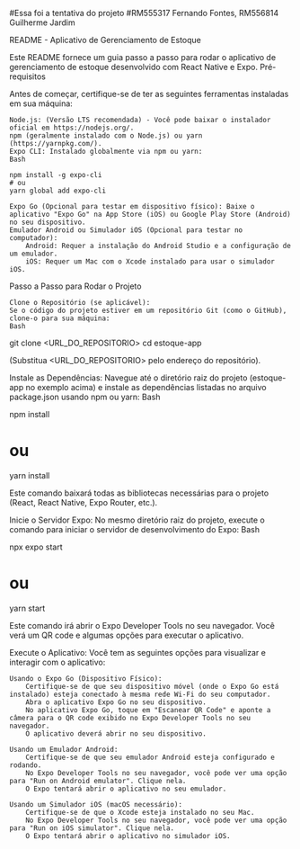 #Essa foi a tentativa do projeto
#RM555317 Fernando Fontes, RM556814 Guilherme Jardim

README - Aplicativo de Gerenciamento de Estoque

Este README fornece um guia passo a passo para rodar o aplicativo de gerenciamento de estoque desenvolvido com React Native e Expo.
Pré-requisitos

Antes de começar, certifique-se de ter as seguintes ferramentas instaladas em sua máquina:

    Node.js: (Versão LTS recomendada) - Você pode baixar o instalador oficial em https://nodejs.org/.
    npm (geralmente instalado com o Node.js) ou yarn (https://yarnpkg.com/).
    Expo CLI: Instalado globalmente via npm ou yarn:
    Bash

    npm install -g expo-cli
    # ou
    yarn global add expo-cli

    Expo Go (Opcional para testar em dispositivo físico): Baixe o aplicativo "Expo Go" na App Store (iOS) ou Google Play Store (Android) no seu dispositivo.
    Emulador Android ou Simulador iOS (Opcional para testar no computador):
        Android: Requer a instalação do Android Studio e a configuração de um emulador.
        iOS: Requer um Mac com o Xcode instalado para usar o simulador iOS.

Passo a Passo para Rodar o Projeto

    Clone o Repositório (se aplicável):
    Se o código do projeto estiver em um repositório Git (como o GitHub), clone-o para sua máquina:
    Bash

git clone <URL_DO_REPOSITORIO>
cd estoque-app

(Substitua <URL_DO_REPOSITORIO> pelo endereço do repositório).

Instale as Dependências:
Navegue até o diretório raiz do projeto (estoque-app no exemplo acima) e instale as dependências listadas no arquivo package.json usando npm ou yarn:
Bash

npm install
# ou
yarn install

Este comando baixará todas as bibliotecas necessárias para o projeto (React, React Native, Expo Router, etc.).

Inicie o Servidor Expo:
No mesmo diretório raiz do projeto, execute o comando para iniciar o servidor de desenvolvimento do Expo:
Bash

npx expo start
# ou
yarn start

Este comando irá abrir o Expo Developer Tools no seu navegador. Você verá um QR code e algumas opções para executar o aplicativo.

Execute o Aplicativo:
Você tem as seguintes opções para visualizar e interagir com o aplicativo:

    Usando o Expo Go (Dispositivo Físico):
        Certifique-se de que seu dispositivo móvel (onde o Expo Go está instalado) esteja conectado à mesma rede Wi-Fi do seu computador.
        Abra o aplicativo Expo Go no seu dispositivo.
        No aplicativo Expo Go, toque em "Escanear QR Code" e aponte a câmera para o QR code exibido no Expo Developer Tools no seu navegador.
        O aplicativo deverá abrir no seu dispositivo.

    Usando um Emulador Android:
        Certifique-se de que seu emulador Android esteja configurado e rodando.
        No Expo Developer Tools no seu navegador, você pode ver uma opção para "Run on Android emulator". Clique nela.
        O Expo tentará abrir o aplicativo no seu emulador.

    Usando um Simulador iOS (macOS necessário):
        Certifique-se de que o Xcode esteja instalado no seu Mac.
        No Expo Developer Tools no seu navegador, você pode ver uma opção para "Run on iOS simulator". Clique nela.
        O Expo tentará abrir o aplicativo no simulador iOS.